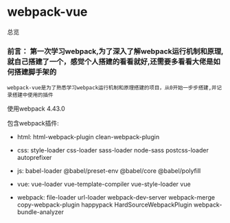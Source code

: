 # webpack-vue
总览
### 前言： 第一次学习webpack,为了深入了解webpack运行机制和原理,就自己搭建了一个，感觉个人搭建的看看就好,还需要多看看大佬是如何搭建脚手架的

`webpack-vue是为了熟悉学习webpack运行机制和原理搭建的项目，从0开始一步步搭建,并记录搭建中使用的插件`

使用webpack 4.43.0

包含webpack插件:

* html: html-webpack-plugin clean-webpack-plugin

* css: style-loader css-loader sass-loader node-sass postcss-loader autoprefixer

* js: babel-loader @babel/preset-env @babel/core @babel/polyfill

* vue: vue-loader vue-template-compiler vue-style-loader vue

* webpack: file-loader url-loader webpack-dev-server webpack-merge copy-webpack-plugin happypack HardSourceWebpackPlugin 
  webpack-bundle-analyzer


